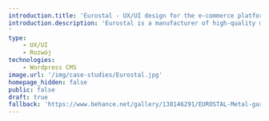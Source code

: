 ```yaml
---
introduction.title: 'Eurostal - UX/UI design for the e-commerce platform of a Polish metal garage manufacturer.'
introduction.description: 'Eurostal is a manufacturer of high-quality metal garages. Our task was to design an intuitive interface for their new online store, along with an expanded product configurator.
'
type:
    - UX/UI
    - Rozwój
technologies:
    - Wordpress CMS
image.url: '/img/case-studies/Eurostal.jpg'
homepage_hidden: false
public: false
draft: true
fallback: 'https://www.behance.net/gallery/138146291/EUROSTAL-Metal-garage-e-commerce'
---
```

